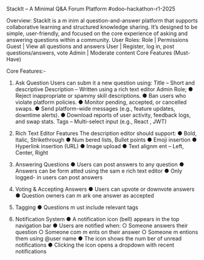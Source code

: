 StackIt – A Minimal Q&A Forum Platform
#odoo-hackathon-r1-2025

Overview:
StackIt is a m inim al question-and-answer platform that supports collaborative learning and structured knowledge sharing. It’s designed to be simple, user-friendly, and focused on the core experience of asking and answering questions within a community.
User Roles:
Role      |       Permissions
Guest     |       View all questions and answers
User      |       Register, log in, post questions/answers, vote
Admin     |      Moderate content
Core Features (Must-Have)

Core Features:-
1. Ask Question
Users can subm it a new question using:
Title – Short and descriptive
Description – Written using a rich text editor
Admin Role;
● Reject inappropriate or spammy skill descriptions.
● Ban users who violate platform policies.
● Monitor pending, accepted, or cancelled swaps.
● Send platform-wide messages (e.g., feature updates, downtime alerts).
● Download reports of user activity, feedback logs, and swap stats.
Tags – Multi-select input (e.g., React , JWT)

2. Rich Text Editor Features
The description editor should support:
● Bold, Italic, Strikethrough
● Num bered lists, Bullet points
● Emoji insertion
● Hyperlink insertion (URL)
● Image upload
● Text alignm ent – Left, Center, Right

3. Answering Questions
● Users can post answers to any question
● Answers can be form atted using the sam e rich text editor
● Only logged- in users can post answers

4. Voting & Accepting Answers
● Users can upvote or downvote answers
● Question owners can m ark one answer as accepted

5. Tagging
● Questions m ust include relevant tags

6. Notification System
● A notification icon (bell) appears in the top navigation bar
● Users are notified when:
  ○ Someone answers their question
  ○ Someone com m ents on their answer
  ○ Someone m entions them using @user name
● The icon shows the num ber of unread notifications
● Clicking the icon opens a dropdown with recent notifications
